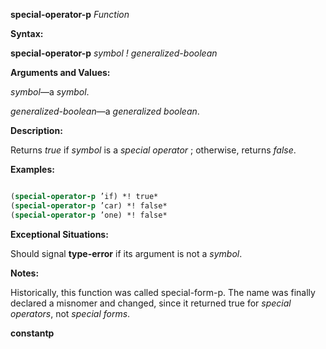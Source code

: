 **special-operator-p** *Function* 



**Syntax:** 



**special-operator-p** *symbol ! generalized-boolean* 



**Arguments and Values:** 



*symbol*—a *symbol*. 



*generalized-boolean*—a *generalized boolean*. 



**Description:** 



Returns *true* if *symbol* is a *special operator* ; otherwise, returns *false*. 



**Examples:**
```lisp

(special-operator-p ’if) *! true* 
(special-operator-p ’car) *! false* 
(special-operator-p ’one) *! false* 

```
**Exceptional Situations:** 



Should signal **type-error** if its argument is not a *symbol*. 



**Notes:** 



Historically, this function was called special-form-p. The name was finally declared a misnomer and changed, since it returned true for *special operators*, not *special forms*. 







 



 



**constantp** 




